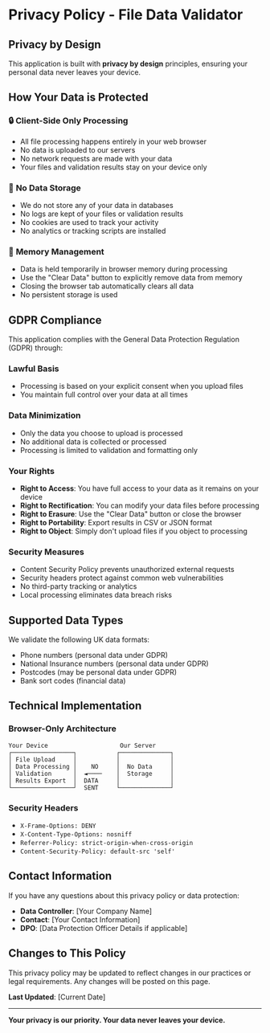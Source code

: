# Privacy Policy - File Data Validator

## Privacy by Design

This application is built with **privacy by design** principles, ensuring your personal data never leaves your device.

## How Your Data is Protected

### 🔒 **Client-Side Only Processing**
- All file processing happens entirely in your web browser
- No data is uploaded to our servers
- No network requests are made with your data
- Your files and validation results stay on your device only

### 🚫 **No Data Storage**
- We do not store any of your data in databases
- No logs are kept of your files or validation results
- No cookies are used to track your activity
- No analytics or tracking scripts are installed

### 💾 **Memory Management**
- Data is held temporarily in browser memory during processing
- Use the "Clear Data" button to explicitly remove data from memory
- Closing the browser tab automatically clears all data
- No persistent storage is used

## GDPR Compliance

This application complies with the General Data Protection Regulation (GDPR) through:

### **Lawful Basis**
- Processing is based on your explicit consent when you upload files
- You maintain full control over your data at all times

### **Data Minimization**
- Only the data you choose to upload is processed
- No additional data is collected or processed
- Processing is limited to validation and formatting only

### **Your Rights**
- **Right to Access**: You have full access to your data as it remains on your device
- **Right to Rectification**: You can modify your data files before processing
- **Right to Erasure**: Use the "Clear Data" button or close the browser
- **Right to Portability**: Export results in CSV or JSON format
- **Right to Object**: Simply don't upload files if you object to processing

### **Security Measures**
- Content Security Policy prevents unauthorized external requests
- Security headers protect against common web vulnerabilities
- No third-party tracking or analytics
- Local processing eliminates data breach risks

## Supported Data Types

We validate the following UK data formats:
- Phone numbers (personal data under GDPR)
- National Insurance numbers (personal data under GDPR)
- Postcodes (may be personal data under GDPR)
- Bank sort codes (financial data)

## Technical Implementation

### **Browser-Only Architecture**
```
Your Device                    Our Server
┌─────────────────┐           ┌──────────────┐
│ File Upload     │           │              │
│ Data Processing │    NO     │  No Data     │
│ Validation      │  ◄────    │  Storage     │
│ Results Export  │  DATA     │              │
└─────────────────┘  SENT     └──────────────┘
```

### **Security Headers**
- `X-Frame-Options: DENY`
- `X-Content-Type-Options: nosniff`
- `Referrer-Policy: strict-origin-when-cross-origin`
- `Content-Security-Policy: default-src 'self'`

## Contact Information

If you have any questions about this privacy policy or data protection:

- **Data Controller**: [Your Company Name]
- **Contact**: [Your Contact Information]
- **DPO**: [Data Protection Officer Details if applicable]

## Changes to This Policy

This privacy policy may be updated to reflect changes in our practices or legal requirements. Any changes will be posted on this page.

**Last Updated**: [Current Date]

---

**Your privacy is our priority. Your data never leaves your device.**
